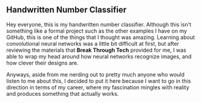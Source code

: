 ## Handwritten Number Classifier

Hey everyone, this is my handwritten number classifier. Although this isn't something like a formal project such as the other examples I have on my GitHub, this is one of the things that I thought was amazing.
Learning about convolutional neural networks was a little bit difficult at first, but after reviewing the materials that **Break Through Tech** provided for me, I was able to wrap my head around how neural networks
recognize images, and how clever their designs are.

Anyways, aside from me nerding out to pretty much anyone who would listen to me about this, I decided to put it here because I want to go in this direction in terms of my career, where my fascination mingles with
reality and produces something that actually works.
